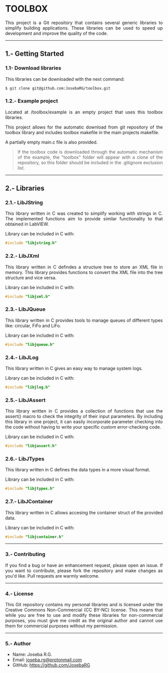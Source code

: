 <div align="justify">

# TOOLBOX

This project is a Git repository that contains several generic libraries to simplify building applications. These libraries can be used to speed up development and improve the quality of the code.

---

## 1.- Getting Started

### 1.1- Download libraries

This libraries can be downloaded with the next command:

```bash
$ git clone git@github.com:JosebaRG/toolbox.git
```

### 1.2.- Example project

Located at /toolbox/example is an empty project that uses this toolbox libraries.

This project allows for the automatic download from git repository of the toolbox library and includes toolbox makefile in the main projects makefile.

A partially empty main.c file is also provided.

> If the toolbox code is downloaded through the automatic mechanism of the example, the "toolbox" folder will appear with a clone of the repository, so this folder should be included in the .gitignore exclusion list.

---

## 2.- Libraries

### 2.1.- LibJString

This library written in C was created to simplify working with strings in C. The implemented functions aim to provide similar functionality to that obtained in LabVIEW.

Library can be included in C with:

```c
#include "libjstring.h"
```

### 2.2.- LibJXml

This library written in C defindes a structure tree to store an XML file in memory. This library provides functions to convert the XML file into the tree structure and vice versa.

Library can be included in C with:

```c
#include "libjxml.h"
```

### 2.3.- LibJQueue

This library written in C provides tools to manage queues of different types like: circular, FiFo and LiFo.

Library can be included in C with:

```c
#include "libjqueue.h"
```

### 2.4.- LibJLog

This library written in C gives an easy way to manage system logs.

Library can be included in C with:

```c
#include "libjlog.h"
```

### 2.5.- LibJAssert

This library written in C provides a collection of functions that use the assert() macro to check the integrity of their input parameters. By including this library in one project, it can easily incorporate parameter checking into the code without having to write your specific custom error-checking code.

Library can be included in C with:

```c
#include "libjassert.h"
```

### 2.6.- LibJTypes

This library written in C defines the data types in a more visual format.

Library can be included in C with:

```c
#include "libjtypes.h"
```

### 2.7.- LibJContainer

This library written in C allows accesing the container struct of the provided data.

Library can be included in C with:

```c
#include "libjcontainer.h"
```

---

### 3.- Contributing

If you find a bug or have an enhancement request, please open an issue. If you want to contribute, please fork the repository and make changes as you'd like. Pull requests are warmly welcome.

---

### 4.- License
This Git repository contains my personal libraries and is licensed under the Creative Commons Non-Commercial (CC BY-NC) license. This means that while you are free to use and modify these libraries for non-commercial purposes, you must give me credit as the original author and cannot use them for commercial purposes without my permission.

---

### 5.- Author

- Name: Joseba R.G.
- Email: joseba.rg@protonmail.com
- GitHub: https://github.com/JosebaRG
